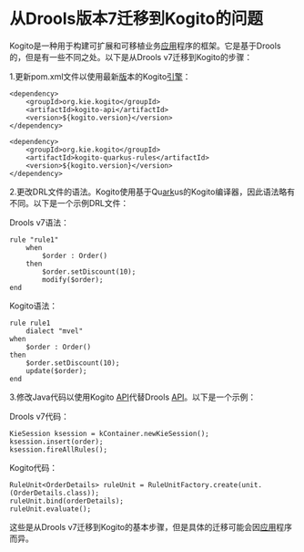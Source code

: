 # 从Drools版本7迁移到Kogito的问题
Kogito是一种用于构建可扩展和可移植业务[应用](http://www.volcengine.com/product/cp)程序的框架。它是基于Drools的，但是有一些不同之处。以下是从Drools v7迁移到Kogito的步骤：

1.更新pom.xml文件以使用最新[版](http://www.volcengine.com/product/flink)本的Kogito[引擎](http://www.volcengine.com/product/mse)：

```
<dependency>
    <groupId>org.kie.kogito</groupId>
    <artifactId>kogito-api</artifactId>
    <version>${kogito.version}</version>
</dependency>

<dependency>
    <groupId>org.kie.kogito</groupId>
    <artifactId>kogito-quarkus-rules</artifactId>
    <version>${kogito.version}</version>
</dependency>

```

2.更改DRL文件的语法。Kogito使用基于Qu[ark](https://www.volcengine.com/product/ark)us的Kogito编译器，因此语法略有不同。以下是一个示例DRL文件：

Drools v7语法：

```
rule "rule1"
    when
        $order : Order()
    then
        $order.setDiscount(10);
        modify($order);
end

```

Kogito语法：

```
rule rule1
    dialect "mvel"
when
    $order : Order()
then
    $order.setDiscount(10);
    update($order);
end

```

3.修改Java代码以使用Kogito [API](http://www.volcengine.com/product/apig)代替Drools [API](http://www.volcengine.com/product/apig)。以下是一个示例：

Drools v7代码：

```
KieSession ksession = kContainer.newKieSession();
ksession.insert(order);
ksession.fireAllRules();

```

Kogito代码：

```
RuleUnit<OrderDetails> ruleUnit = RuleUnitFactory.create(unit.(OrderDetails.class));
ruleUnit.bind(orderDetails);
ruleUnit.evaluate();

```

这些是从Drools v7迁移到Kogito的基本步骤，但是具体的迁移可能会因[应用](http://www.volcengine.com/product/cp)程序而异。

